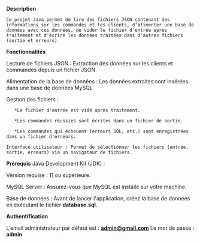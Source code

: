**Description**

    Ce projet Java permet de lire des fichiers JSON contenant des informations sur les commandes et les clients, d’alimenter une base de données avec ces données, de vider le fichier d'entrée après traitement et d'écrire les données traitées dans d'autres fichiers (sortie et erreurs)

 
**Fonctionnalités**

   Lecture de fichiers JSON : Extraction des données sur les clients et commandes depuis un fichier JSON.
   
   Alimentation de la base de données : Les données extraites sont insérées dans une base de données MySQL

   Gestion des fichiers :  
   
       *Le fichier d'entrée est vidé après traitement.  
       
       *Les commandes réussies sont écrites dans un fichier de sortie.  
       
       *Les commandes qui échouent (erreurs SQL, etc.) sont enregistrées dans un fichier d'erreurs.
	
    Interface utilisateur : Permet de sélectionner les fichiers (entrée, sortie, erreurs) via un navigateur de fichiers.

**Prérequis**
Java Development Kit (JDK) :  

Version requise : 11 ou supérieure.  

MySQL Server : Assurez-vous que MySQL est installé sur votre machine.  

Base de données : Avant de lancer l'application, créez la base de données en exécutant le fichier **database.sql**.
    

**Authentification**

L'email administrateur par défaut est : **admin@gmail.com**
Le mot de passe : **admin**
